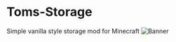 # Toms-Storage
Simple vanilla style storage mod for Minecraft
![Banner](https://github.com/tom5454/Toms-Storage/blob/master/banner.png)